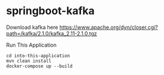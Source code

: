 # springboot-kafka

Download kafka here 
https://www.apache.org/dyn/closer.cgi?path=/kafka/2.1.0/kafka_2.11-2.1.0.tgz

Run This Application
```
cd into-this-application
mvn clean install
docker-compose up --build
```